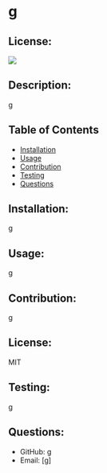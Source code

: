# g
  ## License:
  <img src="https://img.shields.io/badge/License-MIT-blue">
  
  ## Description:
  g
  ## Table of Contents
  - [Installation](#installation)
  - [Usage](#usage)
  - [Contribution](#contribution)
  - [Testing](#testing)
  - [Questions](#questions)

  ## Installation:
  g
  ## Usage:
  g
  ## Contribution:
  g
  ## License:
  MIT
  ## Testing:
  g
  ## Questions:
  - GitHub: [g](https://github.com/g)
  - Email: [g]
